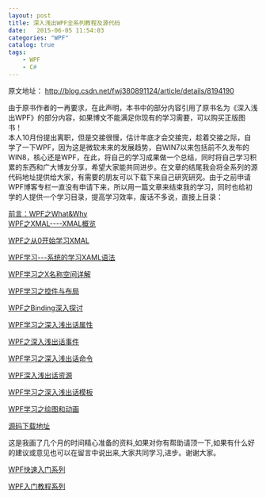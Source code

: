 ```yaml
---
layout: post
title: 深入浅出WPF全系列教程及源代码
date:   2015-06-05 11:54:03
categories: "WPF"
catalog: true
tags: 
    - WPF
	- C#
---
```




原文地址： http://blog.csdn.net/fwj380891124/article/details/8194190   

由于原书作者的一再要求，在此声明，本书中的部分内容引用了原书名为《深入浅出WPF》的部分内容，如果博文不能满足你现有的学习需要，可以购买正版图书！   
本人10月份提出离职，但是交接很慢，估计年底才会交接完，趁着交接之际，自学了一下WPF，因为这是微软未来的发展趋势，自WIN7以来包括前不久发布的WIN8，核心还是WPF，在此，将自己的学习成果做一个总结，同时将自己学习积累的东西和广大博友分享，希望大家能共同进步。在文章的结尾我会将全系列的源代码地址提供给大家，有需要的朋友可以下载下来自己研究研究。由于之前申请WPF博客专栏一直没有申请下来，所以用一篇文章来结束我的学习，同时也给初学的人提供一个学习目录，提高学习效率，废话不多说，直接上目录：     

[前言：WPF之What&amp;Why](http://blog.csdn.net/fwj380891124/article/details/8083854)   
[WPF之XMAL----XMAL概览](http://blog.csdn.net/fwj380891124/article/details/8085458)   

[WPF之从0开始学习XMAL](http://blog.csdn.net/fwj380891124/article/details/8088233)   

[WPF学习---系统的学习XAML语法](http://blog.csdn.net/fwj380891124/article/details/8093001)   

[WPF学习之X名称空间详解](http://blog.csdn.net/fwj380891124/article/details/8098742)   

[WPF学习之控件与布局](http://blog.csdn.net/fwj380891124/article/details/8102884)   

[WPF之Binding深入探讨](http://blog.csdn.net/fwj380891124/article/details/8107646)   

[WPF学习之深入浅出话属性](http://blog.csdn.net/fwj380891124/article/details/8131080)   

[WPF之深入浅出话事件](http://blog.csdn.net/fwj380891124/article/details/8139260)   

[WPF学习之深入浅出话命令](http://blog.csdn.net/fwj380891124/article/details/8148852)   

[WPF深入浅出话资源](http://blog.csdn.net/fwj380891124/article/details/8153229)   

[WPF学习之深入浅出话模板](http://blog.csdn.net/fwj380891124/article/details/8161024)   

[WPF学习之绘图和动画](http://blog.csdn.net/fwj380891124/article/details/8177125)   


[源码下载地址](http://download.csdn.net/detail/fwj380891124/4778376)   


这是我画了几个月的时间精心准备的资料,如果对你有帮助请顶一下,如果有什么好的建议或意见也可以在留言中说出来,大家共同学习,进步。谢谢大家。   


[WPF快速入门系列](https://www.cnblogs.com/zhili/p/WPFLayout.html)  

[WPF入门教程系列](https://www.cnblogs.com/chillsrc/p/4464023.html)   
